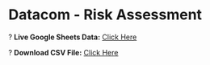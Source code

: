 # Datacom - Risk Assessment

? **Live Google Sheets Data:** [Click Here](https://docs.google.com/spreadsheets/d/1VMFZih-0mY5Wh83z6av62Lv88IxCChnHfWnORglDI_U/edit)

? **Download CSV File:** [Click Here](Risk-assessment.csv)